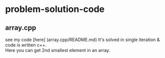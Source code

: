 # problem-solution-code
## array.cpp
see my code [here] (array.cpp/README.md)
  It's solved in single iteration & code is written c++.<br>
  Here you can get 2nd smallest element in an array.
